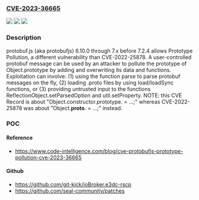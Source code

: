 ### [CVE-2023-36665](https://cve.mitre.org/cgi-bin/cvename.cgi?name=CVE-2023-36665)
![](https://img.shields.io/static/v1?label=Product&message=n%2Fa&color=blue)
![](https://img.shields.io/static/v1?label=Version&message=n%2Fa&color=blue)
![](https://img.shields.io/static/v1?label=Vulnerability&message=n%2Fa&color=brighgreen)

### Description

protobuf.js (aka protobufjs) 6.10.0 through 7.x before 7.2.4 allows Prototype Pollution, a different vulnerability than CVE-2022-25878. A user-controlled protobuf message can be used by an attacker to pollute the prototype of Object.prototype by adding and overwriting its data and functions. Exploitation can involve: (1) using the function parse to parse protobuf messages on the fly, (2) loading .proto files by using load/loadSync functions, or (3) providing untrusted input to the functions ReflectionObject.setParsedOption and util.setProperty. NOTE: this CVE Record is about "Object.constructor.prototype.<new-property> = ...;" whereas CVE-2022-25878 was about "Object.__proto__.<new-property> = ...;" instead.

### POC

#### Reference
- https://www.code-intelligence.com/blog/cve-protobufjs-prototype-pollution-cve-2023-36665

#### Github
- https://github.com/git-kick/ioBroker.e3dc-rscp
- https://github.com/seal-community/patches


